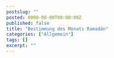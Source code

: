 ```yaml
---
postslug: ""
posted: 0000-00-00T00:00:00Z
published: false
title: "Bestimmung des Monats Ramadān"
categories: ["Allgemein"]
tags: []
excerpt: ""
---
```


